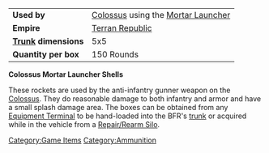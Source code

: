 |                                             |                                                                                               |
| ------------------------------------------- | --------------------------------------------------------------------------------------------- |
| **Used by**                                 | [Colossus](Colossus.md "wikilink") using the [Mortar Launcher](Mortar_Launcher.md "wikilink") |
| **Empire**                                  | [Terran Republic](Terran_Republic.md "wikilink")                                              |
| **[Trunk](Trunk.md "wikilink") dimensions** | 5x5                                                                                           |
| **Quantity per box**                        | 150 Rounds                                                                                    |

**Colossus Mortar Launcher Shells**

These rockets are used by the anti-infantry gunner weapon on the
[Colossus](Colossus.md "wikilink"). They do reasonable damage to both
infantry and armor and have a small splash damage area. The boxes can be
obtained from any [Equipment Terminal](Equipment_Terminal.md "wikilink") to
be hand-loaded into the BFR's [trunk](trunk.md "wikilink") or acquired
while in the vehicle from a [Repair/Rearm
Silo](Repair.md/Rearm_Silo "wikilink").

[Category:Game Items](Category:Game_Items.md "wikilink")
[Category:Ammunition](Category:Ammunition.md "wikilink")

